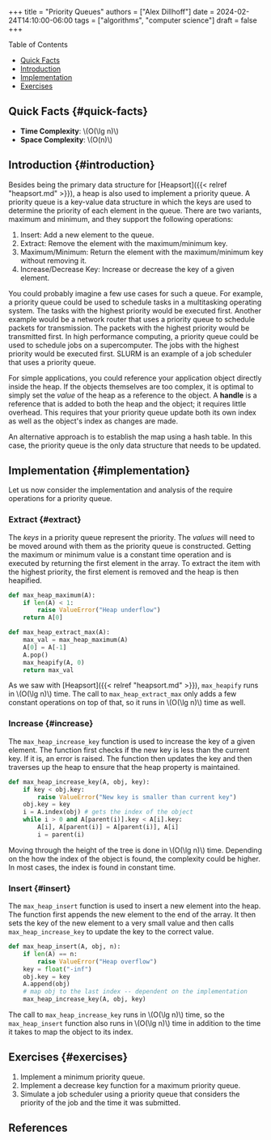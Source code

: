 +++
title = "Priority Queues"
authors = ["Alex Dillhoff"]
date = 2024-02-24T14:10:00-06:00
tags = ["algorithms", "computer science"]
draft = false
+++

<div class="ox-hugo-toc toc">

<div class="heading">Table of Contents</div>

- [Quick Facts](#quick-facts)
- [Introduction](#introduction)
- [Implementation](#implementation)
- [Exercises](#exercises)

</div>
<!--endtoc-->



## Quick Facts {#quick-facts}

-   ****Time Complexity****: \\(O(\lg n)\\)
-   ****Space Complexity****: \\(O(n)\\)


## Introduction {#introduction}

Besides being the primary data structure for [Heapsort]({{< relref "heapsort.md" >}}), a heap is also used to implement a priority queue. A priority queue is a key-value data structure in which the keys are used to determine the priority of each element in the queue. There are two variants, maximum and minimum, and they support the following operations:

1.  Insert: Add a new element to the queue.
2.  Extract: Remove the element with the maximum/minimum key.
3.  Maximum/Minimum: Return the element with the maximum/minimum key without removing it.
4.  Increase/Decrease Key: Increase or decrease the key of a given element.

You could probably imagine a few use cases for such a queue. For example, a priority queue could be used to schedule tasks in a multitasking operating system. The tasks with the highest priority would be executed first. Another example would be a network router that uses a priority queue to schedule packets for transmission. The packets with the highest priority would be transmitted first. In high performance computing, a priority queue could be used to schedule jobs on a supercomputer. The jobs with the highest priority would be executed first. SLURM is an example of a job scheduler that uses a priority queue.

For simple applications, you could reference your application object directly inside the heap. If the objects themselves are too complex, it is optimal to simply set the _value_ of the heap as a reference to the object. A **handle** is a reference that is added to both the heap and the object; it requires little overhead. This requires that your priority queue update both its own index as well as the object's index as changes are made.

An alternative approach is to establish the map using a hash table. In this case, the priority queue is the only data structure that needs to be updated.


## Implementation {#implementation}

Let us now consider the implementation and analysis of the require operations for a priority queue.


### Extract {#extract}

The _keys_ in a priority queue represent the priority. The _values_ will need to be moved around with them as the priority queue is constructed. Getting the maximum or minimum value is a constant time operation and is executed by returning the first element in the array. To extract the item with the highest priority, the first element is removed and the heap is then heapified.

```python
def max_heap_maximum(A):
    if len(A) < 1:
        raise ValueError("Heap underflow")
    return A[0]

def max_heap_extract_max(A):
    max_val = max_heap_maximum(A)
    A[0] = A[-1]
    A.pop()
    max_heapify(A, 0)
    return max_val
```

As we saw with [Heapsort]({{< relref "heapsort.md" >}}), `max_heapify` runs in \\(O(\lg n)\\) time. The call to `max_heap_extract_max` only adds a few constant operations on top of that, so it runs in \\(O(\lg n)\\) time as well.


### Increase {#increase}

The `max_heap_increase_key` function is used to increase the key of a given element. The function first checks if the new key is less than the current key. If it is, an error is raised. The function then updates the key and then traverses up the heap to ensure that the heap property is maintained.

```python
def max_heap_increase_key(A, obj, key):
    if key < obj.key:
        raise ValueError("New key is smaller than current key")
    obj.key = key
    i = A.index(obj) # gets the index of the object
    while i > 0 and A[parent(i)].key < A[i].key:
        A[i], A[parent(i)] = A[parent(i)], A[i]
        i = parent(i)
```

Moving through the height of the tree is done in \\(O(\lg n)\\) time. Depending on the how the index of the object is found, the complexity could be higher. In most cases, the index is found in constant time.


### Insert {#insert}

The `max_heap_insert` function is used to insert a new element into the heap. The function first appends the new element to the end of the array. It then sets the key of the new element to a very small value and then calls `max_heap_increase_key` to update the key to the correct value.

```python
def max_heap_insert(A, obj, n):
    if len(A) == n:
        raise ValueError("Heap overflow")
    key = float("-inf")
    obj.key = key
    A.append(obj)
    # map obj to the last index -- dependent on the implementation
    max_heap_increase_key(A, obj, key)
```

The call to `max_heap_increase_key` runs in \\(O(\lg n)\\) time, so the `max_heap_insert` function also runs in \\(O(\lg n)\\) time in addition to the time it takes to map the object to its index.


## Exercises {#exercises}

1.  Implement a minimum priority queue.
2.  Implement a decrease key function for a maximum priority queue.
3.  Simulate a job scheduler using a priority queue that considers the priority of the job and the time it was submitted.

## References

<style>.csl-entry{text-indent: -1.5em; margin-left: 1.5em;}</style><div class="csl-bib-body">
</div>
